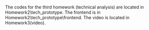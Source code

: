The codes for the third homework (technical analysis) are located in Homework2\tech_prototype. The frontend is in Homework2\tech_prototype\frontend.
The video is located in Homework3(video).
